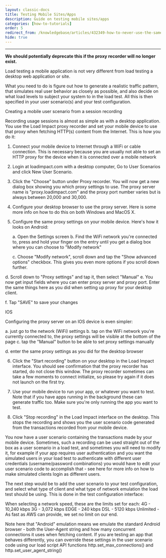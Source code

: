 ```yaml
---
layout: classic-docs
title: Testing Mobile Sites/Apps
description: Guide on testing mobile sites/apps
categories: [how-to-tutorials]
order: 5
redirect_from: /knowledgebase/articles/432349-how-to-never-use-the-same-user-login-twice-in-a-te
hide: true
---
```


***

**We should potentially deprecate this if the proxy recorder will no longer exist.**

Load testing a mobile application is not very different from load testing a desktop web application or site.

What you need to do is figure out how to generate a realistic traffic pattern, that simulates real user behavior as closely as possible, and also decide on what load levels to subject your system to in the load test. All this is then specified in your user scenario(s) and your test configuration.

Creating a mobile user scenario from a session recording

Recording usage sessions is almost as simple as with a desktop application. You use the Load Impact proxy recorder and set your mobile device to use that proxy when fetching HTTP(s) content from the Internet. This is how you do it:

1. Connect your mobile device to Internet through a WiFi or cable connection. This is necessary because you are usually not able to set an HTTP proxy for the device when it is connected over a mobile network

2. Login at loadimpact.com with a desktop computer, Go to User Scenarios and click New User Scenario.

3. Click the "Choose" button under Proxy recorder. You will now get a new dialog box showing you which proxy settings to use. The proxy server name is "proxy.loadimpact.com" and the proxy port number varies but is always between 20,000 and 30,000.



4. Configure your desktop browser to use the proxy server. Here is some more info on how to do this on both Windows and MacOS X.


5. Configure the same proxy settings on your mobile device. Here's how it looks on Android:

   a. Open the Settings screen
   b. Find the WiFi network you're connected to, press and hold your finger on the entry until you get a dialog box where you can choose to "Modify network"

   c. Choose "Modify network", scroll down and tap the "Show advanced options" checkbox. This gives you even more options if you scroll down further.

  d. Scroll down to "Proxy settings" and tap it, then select "Manual"
  e. You now get input fields where you can enter proxy server and proxy port. Enter the same things here as you did when setting up proxy for your desktop client.

  f. Tap "SAVE" to save your changes


IOS

Configuring the proxy server on an IOS device is even simpler:

   a. just go to the network (WiFi) settings
   b. tap on the WiFi network you're currently connected to, the proxy settings will be visible at the bottom of the page
   c. tap the "Manual" button to be able to set proxy settings manually



   d. enter the same proxy settings as you did for the desktop browser



6. Click the "Start recording" button on your desktop in the Load Impact interface.
You should see confirmation that the proxy recorder has started, do not close this window. The proxy recorder sometimes can take a few moments to connect initialize, so please try again if it does not launch on the first try.


7. Use your mobile device to run your app, or whatever you want to test. Note that if you have apps running in the background these can generate traffic too. Make sure you're only running the app you want to test.

8. Click "Stop recording" in the Load Impact interface on the desktop. This stops the recording and shows you the user scenario code generated from the transactions recorded from your mobile device.

You now have a user scenario containing the transactions made by your mobile device. Sometimes, such a recording can be used straight out of the box as a user scenario in a load test, and sometimes you will need to modify it, for example if your app requires user authentication and you want the simulated users in your load test to authenticate with different user credentials (username/password combinations) you would have to edit your user scenario code to accomplish that - see here for more info on how to make simulated clients login as different users.

The next step would be to add the user scenario to your test configuration, and select what type of client and what type of network emulation the load test should be using. This is done in the test configuration interface:


When selecting a network speed, these are the limits set for each:
4G - 10,240 kbps
3G - 3,072 kbps
EDGE - 240 kbps
DSL - 5120 kbps
Unlimited - As fast as AWS can provide, we set no limit on our end.


Note here that "Android" emulation means we emulate the standard Android browser - both the User-Agent string and how many concurrent connections it uses when fetching content. If you are testing an app that behaves differently, you can override these settings in the user scenario code using our load script API functions http.set_max_connections() and http.set_user_agent_string()
